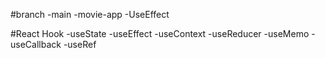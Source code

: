 #branch
-main
-movie-app
-UseEffect

#React Hook
-useState
-useEffect
-useContext
-useReducer
-useMemo
-useCallback
-useRef
